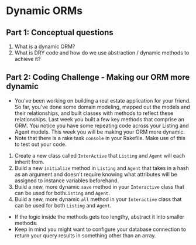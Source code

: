 # Dynamic ORMs

## Part 1: Conceptual questions
1. What is a dynamic ORM?
2. What is DRY code and how do we use abstraction / dynamic methods to achieve it?

## Part 2: Coding Challenge - Making our ORM more dynamic
* You've been working on building a real estate application for your friend. So far, you've done some domain modeling, mapped out the models and their relationships, and built classes with methods to reflect these relationships. Last week you built a few key methods that comprise an ORM. You notice you have some repeating code across your Listing and Agent models. This week you will be making your ORM more dynamic.
* Note that there is a rake task `console` in your Rakefile. Make use of this to test out your code.
1. Create a new class called `InterActive` that `Listing` and `Agent` will each inherit from.
2. Build a new `initialize` method in `Listing` and `Agent` that takes in a hash as an argument and doesn't require knowing what attributes will be assigned to instance variables beforehand.
3. Build a new, more dynamic `save` method in your `Interactive` class that can be used for both`Listing` and `Agent`.
4. Build a new, more dynamic `all` method in your `Interactive` class that can be used for both `Listing` and `Agent`.
* If the logic inside the methods gets too lengthy, abstract it into smaller methods.
* Keep in mind you might want to configure your database connection to return your query results in something other than an array.